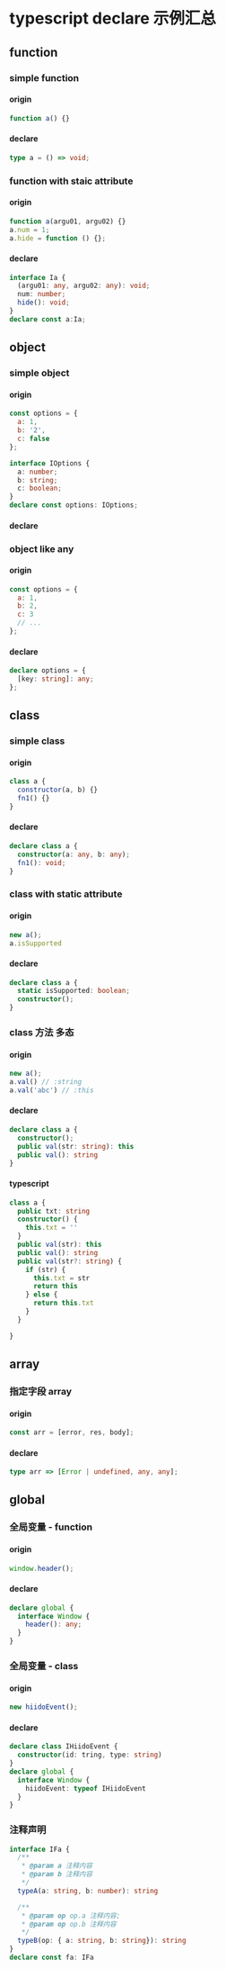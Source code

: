 # typescript declare 示例汇总
## function

### simple function
#### origin
```javascript
function a() {}
```
#### declare
```typescript
type a = () => void;
```
### function with staic attribute
#### origin
```javascript
function a(argu01, argu02) {}
a.num = 1;
a.hide = function () {};
```
#### declare
```typescript
interface Ia {
  (argu01: any, argu02: any): void;
  num: number;
  hide(): void;
}
declare const a:Ia;
```

## object
### simple object
#### origin
```javascript
const options = {
  a: 1,
  b: '2',
  c: false
};
```
```typescript
interface IOptions {
  a: number;
  b: string;
  c: boolean;
}
declare const options: IOptions;
```
#### declare


### object like any
#### origin
```javascript
const options = {
  a: 1,
  b: 2,
  c: 3
  // ...
};
```
#### declare
```typescript
declare options = {
  [key: string]: any;
};
```

## class
### simple class
#### origin
```javascript
class a {
  constructor(a, b) {}
  fn1() {}
}
```
#### declare
```typescript
declare class a {
  constructor(a: any, b: any);
  fn1(): void;
}
```

### class with static attribute
#### origin
```javascript
new a();
a.isSupported
```
#### declare
```typescript
declare class a {
  static isSupported: boolean;
  constructor();
}
```

### class 方法 多态
#### origin
```javascript
new a();
a.val() // :string
a.val('abc') // :this
```
#### declare
```typescript
declare class a {
  constructor();
  public val(str: string): this
  public val(): string
}
```
#### typescript
```typescript
class a {
  public txt: string
  constructor() {
    this.txt = ''
  }
  public val(str): this
  public val(): string
  public val(str?: string) {
    if (str) {
      this.txt = str
      return this
    } else {
      return this.txt
    }
  }

}
```

## array
### 指定字段 array
#### origin
```javascript
const arr = [error, res, body];
```
#### declare
```typescript
type arr => [Error | undefined, any, any];
```

## global
### 全局变量 - function
#### origin
```javascript
window.header();
```

#### declare
```typescript
declare global {
  interface Window {
    header(): any;
  }
}
```
### 全局变量 - class
#### origin
```javascript
new hiidoEvent();
```

#### declare
```typescript
declare class IHiidoEvent {
  constructor(id: tring, type: string)
}
declare global {
  interface Window {
    hiidoEvent: typeof IHiidoEvent
  }
}
```

### 注释声明
```typescript
interface IFa {
  /**
   * @param a 注释内容
   * @param b 注释内容
   */
  typeA(a: string, b: number): string

  /**
   * @param op op.a 注释内容;
   * @param op op.b 注释内容
   */
  typeB(op: { a: string, b: string}): string
}
declare const fa: IFa
```